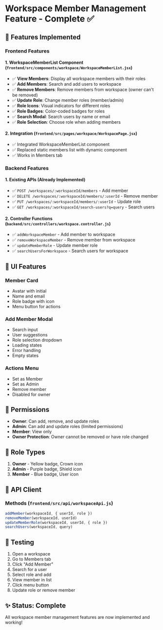 # Workspace Member Management Feature - Complete ✅

## 🎯 Features Implemented

### Frontend Features

#### 1. **WorkspaceMemberList Component** (`frontend/src/components/workspace/WorkspaceMemberList.jsx`)
- ✅ **View Members**: Display all workspace members with their roles
- ✅ **Add Members**: Search and add users to workspace
- ✅ **Remove Members**: Remove members from workspace (owner can't be removed)
- ✅ **Update Role**: Change member roles (member/admin)
- ✅ **Role Icons**: Visual indicators for different roles
- ✅ **Role Badges**: Color-coded badges for roles
- ✅ **Search Modal**: Search users by name or email
- ✅ **Role Selection**: Choose role when adding members

#### 2. **Integration** (`frontend/src/pages/workspace/WorkspacePage.jsx`)
- ✅ Integrated WorkspaceMemberList component
- ✅ Replaced static members list with dynamic component
- ✅ Works in Members tab

### Backend Features

#### 1. **Existing APIs** (Already Implemented)
- ✅ `POST /workspaces/:workspaceId/members` - Add member
- ✅ `DELETE /workspaces/:workspaceId/members/:userId` - Remove member
- ✅ `PUT /workspaces/:workspaceId/members/:userId` - Update role
- ✅ `GET /workspaces/:workspaceId/search-users?q=query` - Search users

#### 2. **Controller Functions** (`backend/src/controllers/workspace.controller.js`)
- ✅ `addWorkspaceMember` - Add member to workspace
- ✅ `removeWorkspaceMember` - Remove member from workspace
- ✅ `updateMemberRole` - Update member role
- ✅ `searchUsersForWorkspace` - Search users for workspace

## 🎨 UI Features

### Member Card
- Avatar with initial
- Name and email
- Role badge with icon
- Menu button for actions

### Add Member Modal
- Search input
- User suggestions
- Role selection dropdown
- Loading states
- Error handling
- Empty states

### Actions Menu
- Set as Member
- Set as Admin
- Remove member
- Disabled for owner

## 🔐 Permissions

- **Owner**: Can add, remove, and update roles
- **Admin**: Can add and update roles (limited permissions)
- **Member**: View only
- **Owner Protection**: Owner cannot be removed or have role changed

## 🎯 Role Types

1. **Owner** - Yellow badge, Crown icon
2. **Admin** - Purple badge, Shield icon
3. **Member** - Blue badge, User icon

## 📝 API Client

### Methods (`frontend/src/api/workspaceApi.js`)
```javascript
addMember(workspaceId, { userId, role })
removeMember(workspaceId, userId)
updateMemberRole(workspaceId, userId, { role })
searchUsers(workspaceId, query)
```

## 🧪 Testing

1. Open a workspace
2. Go to Members tab
3. Click "Add Member"
4. Search for a user
5. Select role and add
6. View member in list
7. Click menu button
8. Update role or remove member

## ✨ Status: Complete

All workspace member management features are now implemented and working!

